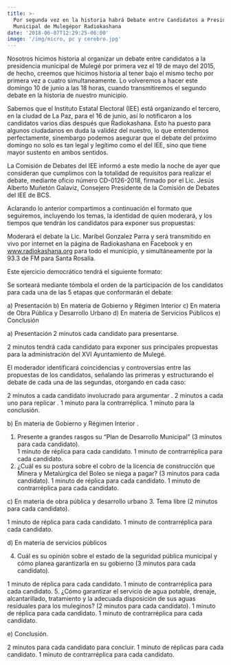 ```yaml
---
title: >-
  Por segunda vez en la historia habrá Debate entre Candidatos a Presidente
  Municipal de Mulegépor Radiokashana
date: '2018-06-07T12:29:25-06:00'
image: '/img/micro, pc y cerebro.jpg'
---
```

Nosotros hicimos historia al organizar un debate entre  candidatos a la presidencia municipal de Mulegé por primera vez el 19 de mayo del 2015, de hecho, creemos que hicimos historia al tener bajo el mismo techo por primera vez a cuatro simultaneamente. Lo volveremos a hacer este domingo 10 de junio a las 18 horas, cuando transmitiremos el segundo debate en la historia de nuestro municipio.

Sabemos que el Instituto Estatal Electoral (IEE) está organizando el tercero, en la ciudad de La Paz, para el 16 de junio, así lo notificaron a los candidatos varios días después que Radiokashana. Esto ha puesto para algunos ciudadanos en duda la validéz del nuestro, lo que entendemos perfectamente, sinembargo podemos asegurar que el debate del próximo domingo no solo es tan legal y legítimo como el del IEE, sino que tiene mayor sustento en ambos sentidos.

La Comisión de Debates del IEE informó a este medio la noche de ayer que consideran que cumplimos con la totalidad de requisitos para realizar el debate, mediante oficio número CD-0126-2018, firmado por el Lic. Jesús Alberto Muñetón Galaviz, Consejero Presidente de la Comisión de Debates del IEE de BCS. 

Aclarando lo anterior compartimos a continuación el formato que seguiremos, incluyendo los temas, la identidad de quien moderará, y los tiempos que tendrán los candidatos para exponer sus propuestas: 

Moderará el debate la Lic. Maribel Gonzalez Parra y será transmitido en vivo por internet en la página de Radiokashana en Facebook y en www.radiokashana.org para todo el municipio, y simultáneamente por la 93.3 de FM para Santa Rosalía.

 Este ejercicio democrático tendrá el siguiente formato:

Se sorteará mediante tómbola el orden de la participación de los candidatos para cada una de las 5 etapas que conformarán el debate:

a) Presentación b) En materia de Gobierno y Régimen Interior c) En materia de Obra Pública y Desarrollo Urbano d) En materia de Servicios Públicos e) Conclusión

a) Presentación 2 minutos cada candidato para presentarse.

2 minutos tendrá cada candidato para exponer sus principales propuestas para la administración del XVI Ayuntamiento de Mulegé. 

El moderador identificará coincidencias y controversias entre las propuestas de los candidatos, señalando las primeras y estructurando el debate de cada una de las segundas, otorgando en cada caso:

2 minutos a cada candidato involucrado para argumentar. 2 minutos a cada uno para replicar. 1 minuto para la contrarréplica. 1 minuto para la conclusión.

b) En materia de Gobierno y Régimen Interior.

1. Presente a grandes rasgos su “Plan de Desarrollo Municipal” (3 minutos para cada candidato). \
1 minuto de réplica para cada candidato. 1 minuto de contrarréplica para cada candidato. 2. ¿Cuál es su postura sobre el cobro de la licencia de construcción que Minera y Metalúrgica del Boleo se niega a pagar? (3 minutos para cada candidato). 1 minuto de réplica para cada candidato. 1 minuto de contrarréplica para cada candidato.

c) En materia de obra pública y desarrollo urbano 3. Tema libre (2 minutos para cada candidato).

1 minuto de réplica para cada candidato. 1 minuto de contrarréplica para cada candidato.

d) En materia de servicios públicos

4. Cuál es su opinión sobre el estado de la seguridad pública municipal y cómo planea garantizarla en su gobierno (3 minutos para cada candidato).

1 minuto de réplica para cada candidato. 1 minuto de contrarréplica para cada candidato. 5. ¿Cómo garantizar el servicio de agua potable, drenaje, alcantarillado, tratamiento y la adecuada disposición de sus aguas residuales para los muleginos? (2 minutos para cada candidato). 1 minuto de réplica para cada candidato. 1 minuto de contrarréplica para cada candidato.

e) Conclusión.

2 minutos para cada candidato para concluir. 1 minuto de réplicas para cada candidato. 1 minuto de contrarréplica para cada candidato.
